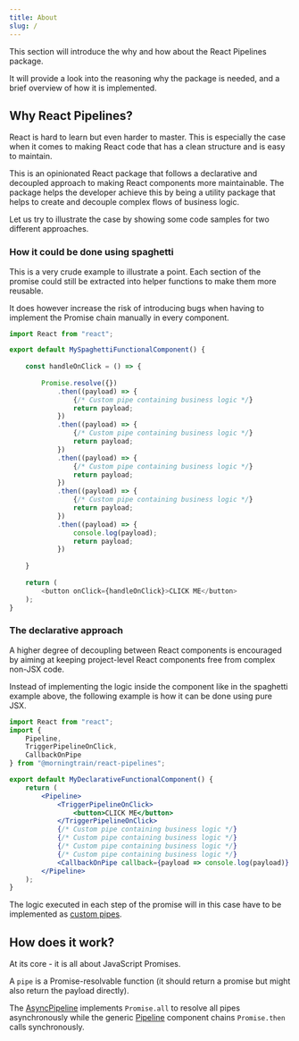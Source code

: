 ```yaml
---
title: About
slug: /
---
```


This section will introduce the why and how about the React Pipelines package. 

It will provide a look into the reasoning why the package is needed,
and a brief overview of how it is implemented.

## Why React Pipelines?

React is hard to learn but even harder to master. 
This is especially the case when it comes to making React code that has a clean structure and is easy to maintain.

This is an opinionated React package that follows a declarative and decoupled approach 
to making React components more maintainable. 
The package helps the developer achieve this by being a utility package
that helps to create and decouple complex flows of business logic.

Let us try to illustrate the case by showing some code samples for two different approaches.

### How it could be done using spaghetti
This is a very crude example to illustrate a point. 
Each section of the promise could still be extracted into helper functions to make them more reusable.

It does however increase the risk of introducing bugs when having to implement the Promise chain manually in every component.

```javascript
import React from "react";

export default MySpaghettiFunctionalComponent() {
    
    const handleOnClick = () => {
        
        Promise.resolve({})
            .then((payload) => {
                {/* Custom pipe containing business logic */}
                return payload;
            })
            .then((payload) => {
                {/* Custom pipe containing business logic */}
                return payload;
            })
            .then((payload) => {
                {/* Custom pipe containing business logic */}
                return payload;
            })
            .then((payload) => {
                {/* Custom pipe containing business logic */}
                return payload;
            })
            .then((payload) => {
                console.log(payload);
                return payload;
            })
        
    }
    
    return (
        <button onClick={handleOnClick}>CLICK ME</button>
    );
}
```

### The declarative approach
A higher degree of decoupling between React components is encouraged by aiming
at keeping project-level React components free from complex non-JSX code.

Instead of implementing the logic inside the component like in the spaghetti example above, 
the following example is how it can be done using pure JSX.

```jsx
import React from "react";
import {
    Pipeline, 
    TriggerPipelineOnClick, 
    CallbackOnPipe
} from "@morningtrain/react-pipelines";

export default MyDeclarativeFunctionalComponent() {
    return (
        <Pipeline>
            <TriggerPipelineOnClick>
                <button>CLICK ME</button>
            </TriggerPipelineOnClick>
            {/* Custom pipe containing business logic */}
            {/* Custom pipe containing business logic */}
            {/* Custom pipe containing business logic */}
            {/* Custom pipe containing business logic */}
            <CallbackOnPipe callback={payload => console.log(payload)} />
        </Pipeline>
    );
}
```

The logic executed in each step of the promise will in this case have to be implemented as [custom pipes](../cookbook/custom-pipes).

## How does it work?    
At its core - it is all about JavaScript Promises. 

A `pipe` is a Promise-resolvable function (it should return a promise but might also return the payload directly).

The [AsyncPipeline](../components/async-pipeline) implements `Promise.all` to resolve all pipes asynchronously 
while the generic [Pipeline](../components/pipeline) component chains `Promise.then` calls synchronously.

